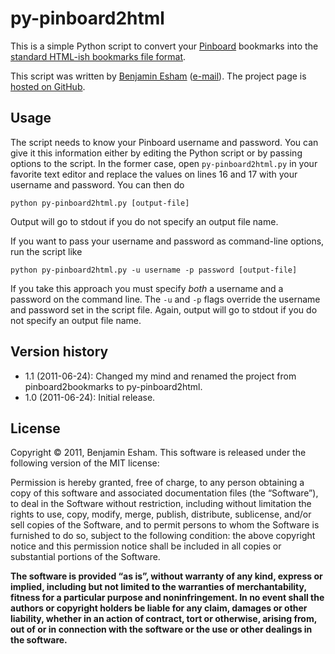 # py-pinboard2html

This is a simple Python script to convert your [Pinboard](http://pinboard.in) bookmarks into the [standard HTML-ish bookmarks file format](http://msdn.microsoft.com/en-us/library/aa753582%28v=vs.85%29.aspx).

This script was written by [Benjamin Esham](http://www.bdesham.info) ([e-mail](mailto:bdesham@gmail.com)). The project page is [hosted on GitHub](https://github.com/bdesham/py-abemails).

## Usage

The script needs to know your Pinboard username and password. You can give it this information either by editing the Python script or by passing options to the script. In the former case, open `py-pinboard2html.py` in your favorite text editor and replace the values on lines 16 and 17 with your username and password.  You can then do

    python py-pinboard2html.py [output-file]

Output will go to stdout if you do not specify an output file name.

If you want to pass your username and password as command-line options, run the script like

    python py-pinboard2html.py -u username -p password [output-file]

If you take this approach you must specify *both* a username and a password on the command line. The `-u` and `-p` flags override the username and password set in the script file. Again, output will go to stdout if you do not specify an output file name.

## Version history

* 1.1 (2011-06-24): Changed my mind and renamed the project from pinboard2bookmarks to py-pinboard2html.
* 1.0 (2011-06-24): Initial release.

## License

Copyright © 2011, Benjamin Esham.  This software is released under the following version of the MIT license:

Permission is hereby granted, free of charge, to any person obtaining a copy of this software and associated documentation files (the “Software”), to deal in the Software without restriction, including without limitation the rights to use, copy, modify, merge, publish, distribute, sublicense, and/or sell copies of the Software, and to permit persons to whom the Software is furnished to do so, subject to the following condition: the above copyright notice and this permission notice shall be included in all copies or substantial portions of the Software.

**The software is provided “as is”, without warranty of any kind, express or implied, including but not limited to the warranties of merchantability, fitness for a particular purpose and noninfringement. In no event shall the authors or copyright holders be liable for any claim, damages or other liability, whether in an action of contract, tort or otherwise, arising from, out of or in connection with the software or the use or other dealings in the software.**
